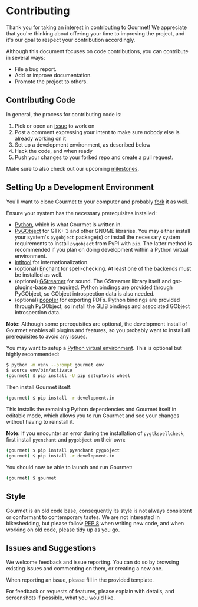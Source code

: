 # Contributing

Thank you for taking an interest in contributing to Gourmet! We appreciate that
you're thinking about offering your time to improving the project, and it's our
goal to respect your contribution accordingly.

Although this document focuses on code contributions, you can contribute in
several ways:
- File a bug report.
- Add or improve documentation.
- Promote the project to others.


## Contributing Code

In general, the process for contributing code is:

1. Pick or open an [issue](https://github.com/thinkle/gourmet/issues) to work
   on
2. Post a comment expressing your intent to make sure nobody else is already
   working on it
3. Set up a development environment, as described below
4. Hack the code, and when ready
5. Push your changes to your forked repo and create a pull request.

Make sure to also check out our upcoming [milestones](https://github.com/thinkle/gourmet/milestones).


## Setting Up a Development Environment

You'll want to clone Gourmet to your computer and probably
[fork](https://github.com/thinkle/gourmet/fork) it as well.

Ensure your system has the necessary prerequisites installed:
- [Python](https://www.python.org/), which is what Gourmet is written in.
- [PyGObject](https://pygobject.readthedocs.io/en/latest/) for GTK+ 3 and
  other GNOME libraries. You may either install your system's `pygobject`
  package(s) or install the necessary system requirements to install
  `pygobject` from PyPI with `pip`. The latter method is recommended if you
  plan on doing development within a Python virtual environment.
- [intltool](https://freedesktop.org/wiki/Software/intltool/) for
  internationalization.
- (optional) [Enchant](https://abiword.github.io/enchant/) for spell-checking.
  At least one of the backends must be installed as well.
- (optional) [GStreamer](https://gstreamer.freedesktop.org/) for sound. The
  GStreamer library itself and gst-plugins-base are required. Python bindings
  are provided through PyGObject, so GObject introspection data is also needed.
- (optional) [poppler](https://poppler.freedesktop.org/) for exporting PDFs.
  Python bindings are provided through PyGObject, so install the GLIB bindings
  and associated GObject introspection data.

**Note:** Although some prerequisites are optional, the development install of
Gourmet enables all plugins and features, so you probably want to install all
prerequisites to avoid any issues.

You may want to setup a [Python virtual
environment](https://docs.python.org/3/library/venv.html). This is optional but
highly recommended:
```bash
$ python -m venv --prompt gourmet env
$ source env/bin/activate
(gourmet) $ pip install -U pip setuptools wheel
```

Then install Gourmet itself:
```bash
(gourmet) $ pip install -r development.in
```
This installs the remaining Python dependencies and Gourmet itself in editable
mode, which allows you to run Gourmet and see your changes without having to
reinstall it.

**Note:** If you encounter an error during the installation of
`pygtkspellcheck`, first install `pyenchant` and `pygobject` on their own:
```bash
(gourmet) $ pip install pyenchant pygobject
(gourmet) $ pip install -r development.in
```

You should now be able to launch and run Gourmet:
```bash
(gourmet) $ gourmet
```


## Style

Gourmet is an old code base, consequently its style is not always consistent or
conformant to contemporary tastes. We are not interested in bikeshedding, but
please follow [PEP 8](http://www.python.org/dev/peps/pep-0008/) when writing new
code, and when working on old code, please tidy up as you go.


## Issues and Suggestions

We welcome feedback and issue reporting. You can do so by browsing existing
issues and commenting on them, or creating a new one.

When reporting an issue, please fill in the provided template.

For feedback or requests of features, please explain with details, and
screenshots if possible, what you would like.
